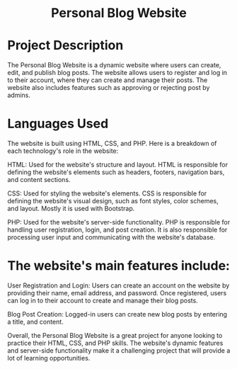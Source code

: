 <h1 align="center">Personal Blog Website </h1>

# Project Description

The Personal Blog Website is a dynamic website where users can create, edit, and publish blog posts. The website allows users to register and log in to their account, where they can create and manage their posts. The website also includes features such as approving or rejecting post by admins.

# Languages Used
The website is built using HTML, CSS, and PHP. Here is a breakdown of each technology's role in the website:

HTML: Used for the website's structure and layout. HTML is responsible for defining the website's elements such as headers, footers, navigation bars, and content sections.

CSS: Used for styling the website's elements. CSS is responsible for defining the website's visual design, such as font styles, color schemes, and layout. Mostly it is used with Bootstrap.

PHP: Used for the website's server-side functionality. PHP is responsible for handling user registration, login, and post creation. It is also responsible for processing user input and communicating with the website's database.

# The website's main features include:

User Registration and Login: Users can create an account on the website by providing their name, email address, and password. Once registered, users can log in to their account to create and manage their blog posts.

Blog Post Creation: Logged-in users can create new blog posts by entering a title, and content.

Overall, the Personal Blog Website is a great project for anyone looking to practice their HTML, CSS, and PHP skills. The website's dynamic features and server-side functionality make it a challenging project that will provide a lot of learning opportunities.




